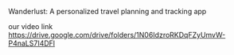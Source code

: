 Wanderlust: A personalized travel planning and tracking app

our video link https://drive.google.com/drive/folders/1N06IdzroRKDqFZyUmvW-P4naLS7I4DFl
